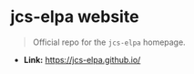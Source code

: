 # jcs-elpa website
> Official repo for the `jcs-elpa` homepage.

* **Link:** https://jcs-elpa.github.io/
